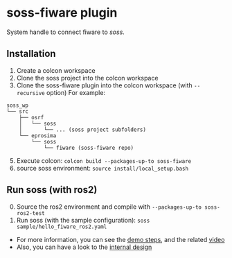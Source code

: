 # soss-fiware plugin
System handle to connect fiware to *soss*.

## Installation
1. Create a colcon workspace
2. Clone the soss project into the colcon workspace
3. Clone the soss-fiware plugin into the colcon workspace (with `--recursive` option)
For example:
```
soss_wp
└── src
    ├── osrf
    │   └── soss
    │       └── ... (soss project subfolders)
    └── eprosima
        └── soss
            └── fiware (soss-fiware repo)
```
5. Execute colcon: `colcon build --packages-up-to soss-fiware`
6. source soss environment: `source install/local_setup.bash`

## Run soss (with ros2)
0. Source the ros2 environment and compile with `--packages-up-to soss-ros2-test`
1. Run soss (with the sample configuration): `soss sample/hello_fiware_ros2.yaml`

- For more information, you can see the [demo steps](sample/demo.md),
and the related [video](https://drive.google.com/open?id=1w90DAPkovjwj7673d5RfOINlAAc7kWb1)
- Also, you can have a look to the [internal design](doc/design.md)
